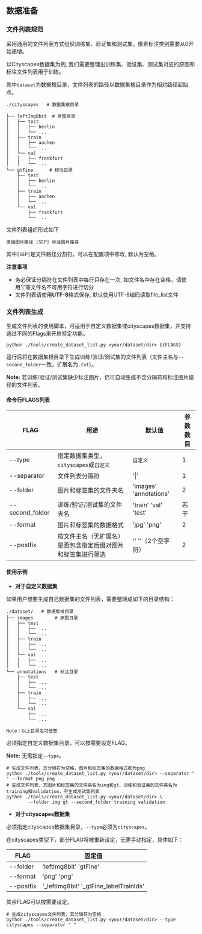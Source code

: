 ## 数据准备

### 文件列表规范

采用通用的文件列表方式组织训练集、验证集和测试集。像素标注类别需要从0开始递增。

以Cityscapes数据集为例, 我们需要整理出训练集、验证集、测试集对应的原图和标注文件列表用于训练。

其中`dataset`为数据根目录，文件列表的路径以数据集根目录作为相对路径起始点。

```
./cityscapes   # 数据集根目录

├── leftImg8bit  # 原图目录
│   ├── test
│   │   ├── berlin
│   │   └── ...
│   ├── train
│   │   ├── aachen
│   │   └── ...
│   └── val
│   │   ├── frankfurt
│   │   └── ...
└── gtFine      # 标注目录
    ├── test
    │   ├── berlin
    │   └── ...
    ├── train
    │   ├── aachen
    │   └── ...
    └── val
        ├── frankfurt
        └── ...

```

文件列表组织形式如下

```
原始图片路径 [SEP] 标注图片路径
```

其中`[SEP]`是文件路径分割符，可以在配置项中修改, 默认为空格。

**注意事项**

- 务必保证分隔符在文件列表中每行只存在一次, 如文件名中存在空格，请使用'|'等文件名不可用字符进行切分
- 文件列表请使用**UTF-8**格式保存, 默认使用UTF-8编码读取file_list文件

### 文件列表生成

生成文件列表的使用脚本，可适用于自定义数据集或cityscapes数据集，并支持通过不同的Flags来开启特定功能。

```
python ./tools/create_dataset_list.py <your/dataset/dir> ${FLAGS}
```

运行后将在数据集根目录下生成训练/验证/测试集的文件列表（文件主名与`--second_folder`一致，扩展名为`.txt`）。

**Note:** 若训练/验证/测试集缺少标注图片，仍可自动生成不含分隔符和标注图片路径的文件列表。

#### 

#### 命令行FLAGS列表

| FLAG            | 用途                                                         | 默认值                 | 参数数目 |
| --------------- | ------------------------------------------------------------ | ---------------------- | -------- |
| --type          | 指定数据集类型，`cityscapes`或`自定义`                       | `自定义`               | 1        |
| --separator     | 文件列表分隔符                                               | '\|'                   | 1        |
| --folder        | 图片和标签集的文件夹名                                       | 'images' 'annotations' | 2        |
| --second_folder | 训练/验证/测试集的文件夹名                                   | 'train' 'val' 'test'   | 若干     |
| --format        | 图片和标签集的数据格式                                       | 'jpg'  'png'           | 2        |
| --postfix       | 按文件主名（无扩展名）是否包含指定后缀对图片和标签集进行筛选 | ''   ''（2个空字符）   | 2        |

#### 使用示例

- **对于自定义数据集**

如果用户想要生成自己数据集的文件列表，需要整理成如下的目录结构：

```
./dataset/   # 数据集根目录
├── images        # 原图目录
│   ├── test
│   │   ├── ...
│   │   └── ...
│   ├── train
│   │   ├── ...
│   │   └── ...
│   └── val
│   │   ├── ...
│   │   └── ...
└── annotations   # 标注目录
    ├── test
    │   ├── ...
    │   └── ...
    ├── train
    │   ├── ...
    │   └── ...
    └── val
        ├── ...
        └── ...

Note：以上目录名可任意
```

必须指定自定义数据集目录，可以按需要设定FLAG。

**Note:** 无需指定`--type`。

```
# 生成文件列表，其分隔符为空格，图片和标签集的数据格式都为png
python ./tools/create_dataset_list.py <your/dataset/dir> --separator " " --format png png
# 生成文件列表，其图片和标签集的文件夹名为img和gt，训练和验证集的文件夹名为training和validation，不生成测试集列表
python ./tools/create_dataset_list.py <your/dataset/dir> \
        --folder img gt --second_folder training validation
```

- **对于cityscapes数据集**

必须指定cityscapes数据集目录，`--type`必须为`cityscapes`。

在cityscapes类型下，部分FLAG将被重新设定，无需手动指定，具体如下：

| FLAG      | 固定值                                 |
| --------- | -------------------------------------- |
| --folder  | 'leftImg8bit' 'gtFine'                 |
| --format  | 'png' 'png'                            |
| --postfix | '_leftImg8bit' '_gtFine_labelTrainIds' |

其余FLAG可以按需要设定。

```
# 生成cityscapes文件列表，其分隔符为空格
python ./tools/create_dataset_list.py <your/dataset/dir> --type cityscapes --separator " "
```